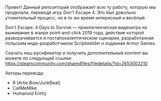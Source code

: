 Привет!
Данный репозиторий отображает всю ту работу, которую мы проделали, переводя игру Don't Escape 4. Это был довольно утомительный процесс, но в то же время интересный и весёлый.

Don't Escape: 4 Days to Survive — приключенческая видеоигра на выживание в жанре point-and-click 2019 года, действие которой разворачивается в постапокалиптическом сценарии, разработанная польским инди-разработчиком Scriptwelder и изданная Armor Games.

Скачать наш русификатор и получить дополнительный контент вы можете по следующей ссылке:
https://steamcommunity.com/sharedfiles/filedetails/?id=2653002210

Авторы перевода:
* Я (Artie Bow/JunkBeat)
* CallMeMike
* Humanoid Entity
